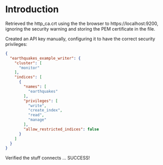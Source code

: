 # Introduction

Retrieved the http_ca.crt using the the browser to https://localhost:9200, ignoring the security
warning and storing the PEM certificate in the file.

Created an API key manually, configuring it to have the correct security privileges:
```json
{
  "earthquakes_example_writer": {
    "cluster": [
      "monitor"
    ],
    "indices": [
      {
        "names": [
          "earthquakes"
        ],
        "privileges": [
          "write",
          "create_index",
          "read",
          "manage"
        ],
        "allow_restricted_indices": false
      }
    ]
  }
}
```
Verified the stuff connects ... SUCCESS!
